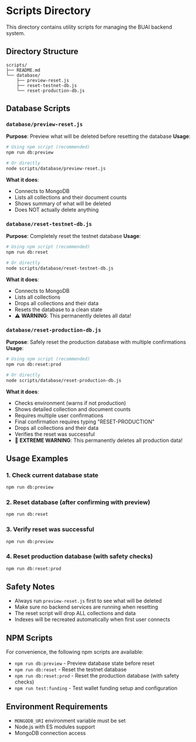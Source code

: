 # Scripts Directory

This directory contains utility scripts for managing the BUAI backend system.

## Directory Structure

```
scripts/
├── README.md
└── database/
    ├── preview-reset.js
    ├── reset-testnet-db.js
    └── reset-production-db.js
```

## Database Scripts

### `database/preview-reset.js`
**Purpose**: Preview what will be deleted before resetting the database
**Usage**: 
```bash
# Using npm script (recommended)
npm run db:preview

# Or directly
node scripts/database/preview-reset.js
```
**What it does**:
- Connects to MongoDB
- Lists all collections and their document counts
- Shows summary of what will be deleted
- Does NOT actually delete anything

### `database/reset-testnet-db.js`
**Purpose**: Completely reset the testnet database
**Usage**: 
```bash
# Using npm script (recommended)
npm run db:reset

# Or directly
node scripts/database/reset-testnet-db.js
```
**What it does**:
- Connects to MongoDB
- Lists all collections
- Drops all collections and their data
- Resets the database to a clean state
- ⚠️ **WARNING**: This permanently deletes all data!

### `database/reset-production-db.js`
**Purpose**: Safely reset the production database with multiple confirmations
**Usage**: 
```bash
# Using npm script (recommended)
npm run db:reset:prod

# Or directly
node scripts/database/reset-production-db.js
```
**What it does**:
- Checks environment (warns if not production)
- Shows detailed collection and document counts
- Requires multiple user confirmations
- Final confirmation requires typing "RESET-PRODUCTION"
- Drops all collections and their data
- Verifies the reset was successful
- 🚨 **EXTREME WARNING**: This permanently deletes all production data!

## Usage Examples

### 1. Check current database state
```bash
npm run db:preview
```

### 2. Reset database (after confirming with preview)
```bash
npm run db:reset
```

### 3. Verify reset was successful
```bash
npm run db:preview
```

### 4. Reset production database (with safety checks)
```bash
npm run db:reset:prod
```

## Safety Notes

- Always run `preview-reset.js` first to see what will be deleted
- Make sure no backend services are running when resetting
- The reset script will drop ALL collections and data
- Indexes will be recreated automatically when first user connects

## NPM Scripts

For convenience, the following npm scripts are available:

- `npm run db:preview` - Preview database state before reset
- `npm run db:reset` - Reset the testnet database
- `npm run db:reset:prod` - Reset the production database (with safety checks)
- `npm run test:funding` - Test wallet funding setup and configuration

## Environment Requirements

- `MONGODB_URI` environment variable must be set
- Node.js with ES modules support
- MongoDB connection access 